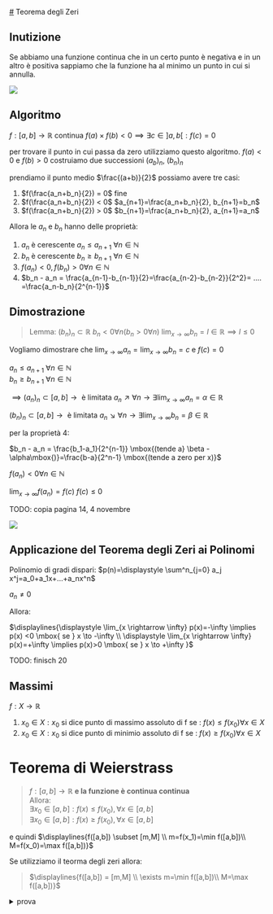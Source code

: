 [#](#) Teorema degli Zeri


## Inutizione

Se abbiamo una funzione continua che in un certo punto è negativa e in un altro è positiva sappiamo che la funzione ha al minimo un punto in cui si annulla.

![](vx_images/3549954881665.png)



## Algoritmo 


$f: [a,b] \to \mathbb{R}$ continua  $f(a)\times f(b) <0 \implies \exists c \in ]a,b[: f(c)=0$


per trovare il punto in cui passa da zero utilizziamo questo algoritmo.
$f(a)<0$ e $f(b)>0$ costruiamo due successioni $(a_b)_n$, $(b_n)_n$

prendiamo il punto medio $\frac{(a+b)}{2}$ possiamo avere tre casi:  
1. $f(\frac{a_n+b_n}{2}) = 0$  fine 
2. $f(\frac{a_n+b_n}{2}) < 0$ $a_{n+1}=\frac{a_n+b_n}{2}, b_{n+1}=b_n$
3. $f(\frac{a_n+b_n}{2}) > 0$ $b_{n+1}=\frac{a_n+b_n}{2}, a_{n+1}=a_n$

Allora le $a_n$ e $b_n$ hanno delle proprietà:
1. $a_n$ è cerescente $a_n \le a_{n+1} \mbox{ }\forall n \in \mathbb{N}$ 
2. $b_n$ è cerescente $b_n \ge b_{n+1} \mbox{ }\forall n \in \mathbb{N}$ 
3. $f(a_n)<0,f(b_n)>0 \forall n \in \mathbb{N}$
4. $b_n - a_n = \frac{a_{n-1}-b_{n-1}}{2}=\frac{a_{n-2}-b_{n-2}}{2^2}= .... =\frac{a_n-b_n}{2^{n-1}}$


## Dimostrazione

>Lemma: 
> $(b_n)_n \subset \mathbb{R}$
> $b_n < 0 \forall n (b_n > 0 \forall n)$
> $\displaystyle \lim_{x \rightarrow \infty} b_n= l \in \mathbb{R} \implies l \le 0$

Vogliamo dimostrare che $\displaystyle \lim_{x \rightarrow \infty} a_n= \displaystyle \lim_{x \rightarrow \infty} b_n = c \mbox{ e } f(c)=0$

$a_n \le a_{n+1} \mbox{ }\forall n \in \mathbb{N}$  
$b_n \ge b_{n+1} \mbox{ }\forall n \in \mathbb{N}$  

$\implies (a_n)_n \subset [a,b] \to \mbox{ è limitata } a_n \nearrow \forall n \to \exists \displaystyle \lim_{x \rightarrow \infty} a_n=\alpha \in \mathbb{R}$

$(b_n)_n \subset [a,b] \to \mbox{ è limitata } a_n \searrow \forall n \to \exists \displaystyle \lim_{x \rightarrow \infty} b_n=\beta \in \mathbb{R}$

per la proprietà 4:

$b_n - a_n = \frac{b_1-a_1}{2^{n-1}} \mbox{(tende a} \beta - \alpha\mbox{)}=\frac{b-a}{2^n-1} \mbox{(tende a zero per x)}$


$f(a_n) < 0 \forall n \in \mathbb{N}$

$\displaystyle \lim_{x \rightarrow \infty} f(a_n)=f(c)$
$f(c) \le 0$

TODO: copia pagina 14, 4 novembre

![](vx_images/3580000199375.png)



## Applicazione del Teorema degli Zeri ai Polinomi

Polinomio di gradi dispari:
$p(n)=\displaystyle \sum^n_{j=0} a_j x^j=a_0+a_1x+...+a_nx^n$

$a_n\neq 0$

Allora:

$\displaylines{\displaystyle \lim_{x \rightarrow \infty} p(x)=-\infty \implies p(x) <0 \mbox{ se } x \to -\infty \\ \displaystyle \lim_{x \rightarrow \infty} p(x)=+\infty \implies p(x)>0 \mbox{ se } x \to +\infty }$

TODO: finisch 20



## Massimi

$f: X \to \mathbb{R}$

1. $x_0 \in X : x_0 \mbox{ si dice punto di massimo assoluto di f se : } f(x) \le f(x_0) \forall x \in X$
2. $x_0 \in X : x_0 \mbox{ si dice punto di minimio assoluto di f se : } f(x) \ge f(x_0) \forall x \in X$


# Teorema di Weierstrass


> $f: [a,b] \to \mathbb{R}$ **e la funzione è continua continua**  
> Allora:  
> $\exists x_0 \in [a,b]: f(x)\le f(x_0), \forall x \in [a,b]$  
> $\exists x_0 \in [a,b]: f(x)\ge f(x_0),  \forall x \in [a,b]$

e quindi $\displaylines{f([a,b]) \subset [m,M] \\ m=f(x_1)=\min f([a,b])\\ M=f(x_0)=\max f([a,b])}$

Se utilizziamo il teorma degli zeri allora:

> $\displaylines{f([a,b]) = [m,M] \\ \exists m=\min f([a,b])\\ M=\max f([a,b])}$


<details>
<summary>
prova
</summary>

![](vx_images/2548510756898.png)
</details>

